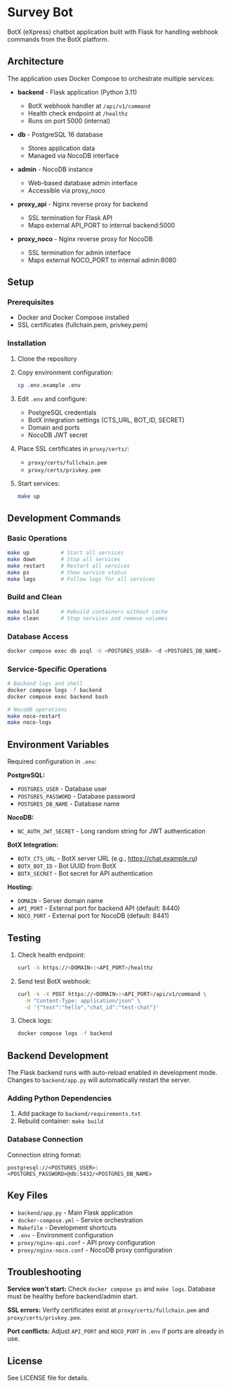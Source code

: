 # Survey Bot

BotX (eXpress) chatbot application built with Flask for handling webhook commands from the BotX platform.

## Architecture

The application uses Docker Compose to orchestrate multiple services:

- **backend** - Flask application (Python 3.11)
  - BotX webhook handler at `/api/v1/command`
  - Health check endpoint at `/healthz`
  - Runs on port 5000 (internal)

- **db** - PostgreSQL 16 database
  - Stores application data
  - Managed via NocoDB interface

- **admin** - NocoDB instance
  - Web-based database admin interface
  - Accessible via proxy_noco

- **proxy_api** - Nginx reverse proxy for backend
  - SSL termination for Flask API
  - Maps external API_PORT to internal backend:5000

- **proxy_noco** - Nginx reverse proxy for NocoDB
  - SSL termination for admin interface
  - Maps external NOCO_PORT to internal admin:8080

## Setup

### Prerequisites

- Docker and Docker Compose installed
- SSL certificates (fullchain.pem, privkey.pem)

### Installation

1. Clone the repository

2. Copy environment configuration:
   ```bash
   cp .env.example .env
   ```

3. Edit `.env` and configure:
   - PostgreSQL credentials
   - BotX integration settings (CTS_URL, BOT_ID, SECRET)
   - Domain and ports
   - NocoDB JWT secret

4. Place SSL certificates in `proxy/certs/`:
   - `proxy/certs/fullchain.pem`
   - `proxy/certs/privkey.pem`

5. Start services:
   ```bash
   make up
   ```

## Development Commands

### Basic Operations
```bash
make up          # Start all services
make down        # Stop all services
make restart     # Restart all services
make ps          # Show service status
make logs        # Follow logs for all services
```

### Build and Clean
```bash
make build       # Rebuild containers without cache
make clean       # Stop services and remove volumes
```

### Database Access
```bash
docker compose exec db psql -U <POSTGRES_USER> -d <POSTGRES_DB_NAME>
```

### Service-Specific Operations
```bash
# Backend logs and shell
docker compose logs -f backend
docker compose exec backend bash

# NocoDB operations
make noco-restart
make noco-logs
```

## Environment Variables

Required configuration in `.env`:

**PostgreSQL:**
- `POSTGRES_USER` - Database user
- `POSTGRES_PASSWORD` - Database password
- `POSTGRES_DB_NAME` - Database name

**NocoDB:**
- `NC_AUTH_JWT_SECRET` - Long random string for JWT authentication

**BotX Integration:**
- `BOTX_CTS_URL` - BotX server URL (e.g., https://chat.example.ru)
- `BOTX_BOT_ID` - Bot UUID from BotX
- `BOTX_SECRET` - Bot secret for API authentication

**Hosting:**
- `DOMAIN` - Server domain name
- `API_PORT` - External port for backend API (default: 8440)
- `NOCO_PORT` - External port for NocoDB (default: 8441)

## Testing

1. Check health endpoint:
   ```bash
   curl -k https://<DOMAIN>:<API_PORT>/healthz
   ```

2. Send test BotX webhook:
   ```bash
   curl -k -X POST https://<DOMAIN>:<API_PORT>/api/v1/command \
     -H "Content-Type: application/json" \
     -d '{"text":"hello","chat_id":"test-chat"}'
   ```

3. Check logs:
   ```bash
   docker compose logs -f backend
   ```

## Backend Development

The Flask backend runs with auto-reload enabled in development mode. Changes to `backend/app.py` will automatically restart the server.

### Adding Python Dependencies
1. Add package to `backend/requirements.txt`
2. Rebuild container: `make build`

### Database Connection
Connection string format:
```
postgresql://<POSTGRES_USER>:<POSTGRES_PASSWORD>@db:5432/<POSTGRES_DB_NAME>
```

## Key Files

- `backend/app.py` - Main Flask application
- `docker-compose.yml` - Service orchestration
- `Makefile` - Development shortcuts
- `.env` - Environment configuration
- `proxy/nginx-api.conf` - API proxy configuration
- `proxy/nginx-noco.conf` - NocoDB proxy configuration

## Troubleshooting

**Service won't start:** Check `docker compose ps` and `make logs`. Database must be healthy before backend/admin start.

**SSL errors:** Verify certificates exist at `proxy/certs/fullchain.pem` and `proxy/certs/privkey.pem`.

**Port conflicts:** Adjust `API_PORT` and `NOCO_PORT` in `.env` if ports are already in use.

## License

See LICENSE file for details.
